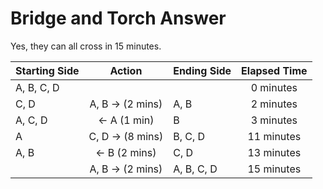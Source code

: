 # Bridge and Torch Answer

Yes, they can all cross in 15 minutes.

|Starting Side|Action              |Ending Side|Elapsed Time|
|-------------|:------------------:|-----------|:----------:|
| A, B, C, D  |                    |           |  0 minutes |
| C, D        |A, B &rarr; (2 mins)| A, B      |  2 minutes |
| A, C, D     |&larr; A (1 min)    | B         |  3 minutes |
| A           |C, D &rarr; (8 mins)| B, C, D   | 11 minutes |
| A, B        |&larr; B (2 mins)   | C, D      | 13 minutes |
|             |A, B &rarr; (2 mins)| A, B, C, D| 15 minutes |
